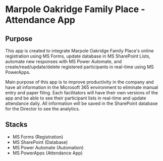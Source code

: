 # Marpole Oakridge Family Place - Attendance App

## Purpose
This app is created to integrate Marpole Oakridge Family Place's online registration using MS Forms, update database in MS SharePoint Lists, automate new responses with MS Power Automate, and create/read/update/delete registered participants in real-time using MS PowerApps. 

Main purpose of this app is to improve productivity in the company and have all information in the Microsoft 365 environment to eliminate manual entry and paper filing. Each facilitators will have their own versions of the app and be able to see their participant lists in real-time and update attendance daily. All information will be saved in the SharePoint database for the Director to see the analytics. 

## Stacks 
- MS Forms (Registration)
- MS SharePoint (Database)
- MS Power Automate (Automation)
- MS PowerApps (Attendance App)
